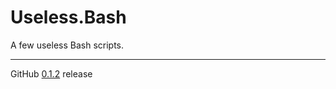 # Useless.Bash
A few useless Bash scripts.

---

GitHub [0.1.2](https://github.com/StanleyProjects/Useless.Bash/releases/tag/0.1.2) release
